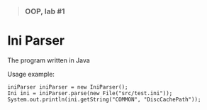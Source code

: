 > ### OOP, lab #1
# Ini Parser

The program written in Java

Usage example:
    
    iniParser iniParser = new IniParser();
    Ini ini = iniParser.parse(new File("src/test.ini"));
    System.out.println(ini.getString("COMMON", "DiscCachePath"));
    